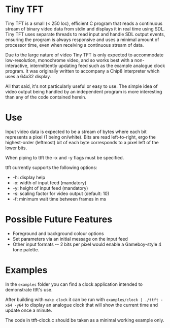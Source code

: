 <!-- README.md -- Readme for ttft -->

# Tiny TFT
Tiny TFT is a small (< 250 loc), efficient C program that reads a continuous stream of binary video data from stdin and displays it in real time using SDL.
Tiny TFT uses separate threads to read input and handle SDL output events, ensuring the program is always responsive and uses a minimal amount of processor time, even when receiving a continuous stream of data.

Due to the large nature of video Tiny TFT is only expected to accommodate low-resolution, monochrome video, and so works best with a non-interactive, intermittently updating feed such as the example analogue clock program. It was originally written to accompany a Chip8 interpreter which uses a 64x32 display.

All that said, it's not particularly useful or easy to use. The simple idea of video output being handled by an independent program is more interesting than any of the code contained herein.

# Use
Input video data is expected to be a stream of bytes where each bit represents a pixel (1 being on/white). Bits are read left-to-right, ergo the highest-order (leftmost) bit of each byte corresponds to a pixel left of the lower bits.

When piping to ttft the -x and -y flags must be specified.

ttft currently supports the following options:

- -h: display help
- -x: width of input feed (mandatory)
- -y: height of input feed (mandatory)
- -s: scaling factor for video output (default: 10)
- -f: minimum wait time between frames in ms

# Possible Future Features
- Foreground and background colour options
- Set parameters via an initial message on the input feed
- Other input formats -- 2 bits per pixel would enable a Gameboy-style 4 tone palette.

# Examples
In the `examples` folder you can find a clock application intended to demonstrate ttft's use.

After building with `make clock` it can be run with `examples/clock | ./ttft -x64 -y64` to display an analogue clock that will show the current time and update once a minute.

The code in ttft-clock.c should be taken as a minimal working example only.

